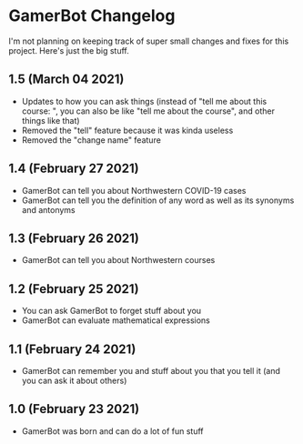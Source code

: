 # GamerBot Changelog
I'm not planning on keeping track of super small changes and fixes for this project. Here's just the big stuff.

## 1.5 (March 04 2021)
- Updates to how you can ask things (instead of "tell me about this course: <course>", you can also be like "tell me about the <course> course", and other things like that)
- Removed the "tell" feature because it was kinda useless
- Removed the "change name" feature

## 1.4 (February 27 2021)
- GamerBot can tell you about Northwestern COVID-19 cases
- GamerBot can tell you the definition of any word as well as its synonyms and antonyms

## 1.3 (February 26 2021)
- GamerBot can tell you about Northwestern courses

## 1.2 (February 25 2021)
- You can ask GamerBot to forget stuff about you
- GamerBot can evaluate mathematical expressions

## 1.1 (February 24 2021)
- GamerBot can remember you and stuff about you that you tell it (and you can ask it about others)

## 1.0 (February 23 2021)
- GamerBot was born and can do a lot of fun stuff
